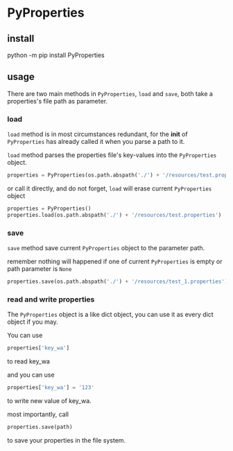 # PyProperties
## install
python -m pip install PyProperties
## usage
There are two main methods in `PyProperties`, `load` and `save`, both take a properties's file path as parameter.
### load
`load` method is in most circumstances redundant, for the __init__ of `PyProperties` has already called it when you parse a path to it.

`load` method parses the properties file's key-values into the `PyProperties` object.
```Python
properties = PyProperties(os.path.abspath('./') + '/resources/test.properties')
```

or call it directly, and do not forget, `load` will erase current `PyProperties` object
```Python
properties = PyProperties()
properties.load(os.path.abspath('./') + '/resources/test.properties')
```

### save
`save` method save current `PyProperties` object to the parameter path.

remember nothing will happened if one of current `PyProperties` is empty or path parameter is `None`

```Python
properties.save(os.path.abspath('./') + '/resources/test_1.properties')
```
### read and write properties
The `PyProperties` object is a like dict object, you can use it as every dict object if you may.

You can use
```Python
properties['key_wa']
```
to read key_wa

and you can use
```Python
properties['key_wa'] = '123'
```
to write new value of key_wa.

most importantly, call
```Python
properties.save(path)
```

to save your properties in the file system.

